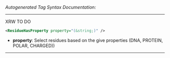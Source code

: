 <!-- THIS IS AN AUTOGENERATED FILE: Don't edit it directly, instead change the schema definition in the code itself. -->

_Autogenerated Tag Syntax Documentation:_

---
XRW TO DO

```xml
<ResidueHasProperty property="(&string;)" />
```

-   **property**: Select residues based on the give properties (DNA, PROTEIN, POLAR, CHARGED))

---
